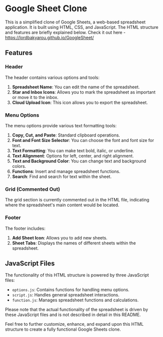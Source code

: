 # Google Sheet Clone

This is a simplified clone of Google Sheets, a web-based spreadsheet application. It is built using HTML, CSS, and JavaScript. The HTML structure and features are briefly explained below.
Check it out here - https://lordbakyarou.github.io/GoogleSheet/
## Features

### Header
The header contains various options and tools:

1. **Spreadsheet Name**: You can edit the name of the spreadsheet.
2. **Star and Inbox Icons**: Allows you to mark the spreadsheet as important or move it to the inbox.
3. **Cloud Upload Icon**: This icon allows you to export the spreadsheet.

### Menu Options
The menu options provide various text formatting tools:

1. **Copy, Cut, and Paste**: Standard clipboard operations.
2. **Font and Font Size Selector**: You can choose the font and font size for text.
3. **Text Formatting**: You can make text bold, italic, or underline.
4. **Text Alignment**: Options for left, center, and right alignment.
5. **Text and Background Color**: You can change text and background colors.
6. **Functions**: Insert and manage spreadsheet functions.
7. **Search**: Find and search for text within the sheet.

### Grid (Commented Out)
The grid section is currently commented out in the HTML file, indicating where the spreadsheet's main content would be located.

### Footer
The footer includes:

1. **Add Sheet Icon**: Allows you to add new sheets.
2. **Sheet Tabs**: Displays the names of different sheets within the spreadsheet.

## JavaScript Files
The functionality of this HTML structure is powered by three JavaScript files:

- `options.js`: Contains functions for handling menu options.
- `script.js`: Handles general spreadsheet interactions.
- `function.js`: Manages spreadsheet functions and calculations.

Please note that the actual functionality of the spreadsheet is driven by these JavaScript files and is not described in detail in this README.

Feel free to further customize, enhance, and expand upon this HTML structure to create a fully functional Google Sheets clone.

